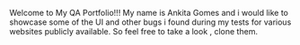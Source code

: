 Welcome to My QA Portfolio!!!
My name is Ankita Gomes and i would like to showcase some of the UI and other bugs i found during my tests for various websites publicly available.
So feel free to take a look , clone them.

